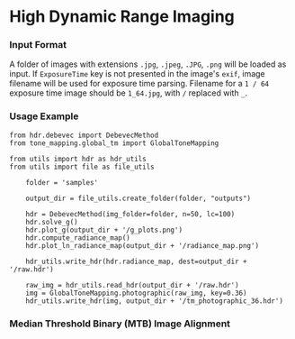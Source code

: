 # High Dynamic Range Imaging

### Input Format
A folder of images with extensions `.jpg`, `.jpeg`, `.JPG`, `.png` will be loaded as input.
If `ExposureTime` key is not presented in the image's `exif`, image filename will be used for exposure time parsing.
Filename for a `1 / 64` exposure time image should be `1_64.jpg`, with `/` replaced with `_`.


### Usage Example
```python3
from hdr.debevec import DebevecMethod
from tone_mapping.global_tm import GlobalToneMapping

from utils import hdr as hdr_utils
from utils import file as file_utils

    folder = 'samples'

    output_dir = file_utils.create_folder(folder, "outputs")

    hdr = DebevecMethod(img_folder=folder, n=50, lc=100)
    hdr.solve_g()
    hdr.plot_g(output_dir + '/g_plots.png')
    hdr.compute_radiance_map()
    hdr.plot_ln_radiance_map(output_dir + '/radiance_map.png')

    hdr_utils.write_hdr(hdr.radiance_map, dest=output_dir + '/raw.hdr')

    raw_img = hdr_utils.read_hdr(output_dir + '/raw.hdr')
    img = GlobalToneMapping.photographic(raw_img, key=0.36)
    hdr_utils.write_hdr(img, output_dir + '/tm_photographic_36.hdr')
```


### Median Threshold Binary (MTB) Image Alignment
